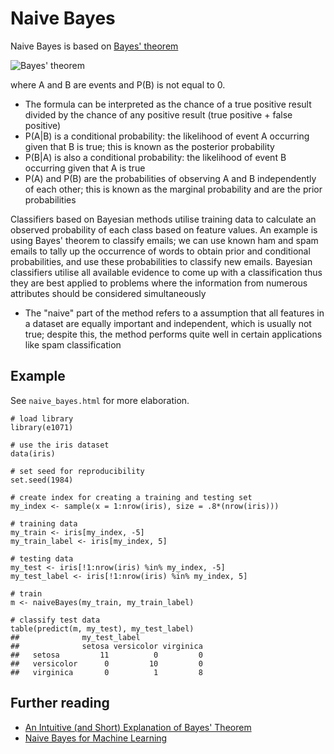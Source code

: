 Naive Bayes
===========

Naive Bayes is based on [Bayes' theorem](https://en.wikipedia.org/wiki/Bayes%27_theorem) 

![Bayes' theorem](http://latex.codecogs.com/gif.latex?P(A|B)=\frac{P(B|A)P(A)}{P(B)})

where A and B are events and P(B) is not equal to 0.

* The formula can be interpreted as the chance of a true positive result divided by the chance of any positive result (true positive + false positive)
* P(A|B) is a conditional probability: the likelihood of event A occurring given that B is true; this is known as the posterior probability
* P(B|A) is also a conditional probability: the likelihood of event B occurring given that A is true
* P(A) and P(B) are the probabilities of observing A and B independently of each other; this is known as the marginal probability and are the prior probabilities

Classifiers based on Bayesian methods utilise training data to calculate an observed probability of each class based on feature values. An example is using Bayes' theorem to classify emails; we can use known ham and spam emails to tally up the occurrence of words to obtain prior and conditional probabilities, and use these probabilities to classify new emails. Bayesian classifiers utilise all available evidence to come up with a classification thus they are best applied to problems where the information from numerous attributes should be considered simultaneously

* The "naive" part of the method refers to a assumption that all features in a dataset are equally important and independent, which is usually not true; despite this, the method performs quite well in certain applications like spam classification

## Example

See `naive_bayes.html` for more elaboration.

```{r}
# load library
library(e1071)

# use the iris dataset
data(iris)

# set seed for reproducibility
set.seed(1984)

# create index for creating a training and testing set
my_index <- sample(x = 1:nrow(iris), size = .8*(nrow(iris)))

# training data
my_train <- iris[my_index, -5]
my_train_label <- iris[my_index, 5]

# testing data
my_test <- iris[!1:nrow(iris) %in% my_index, -5]
my_test_label <- iris[!1:nrow(iris) %in% my_index, 5]

# train
m <- naiveBayes(my_train, my_train_label)

# classify test data
table(predict(m, my_test), my_test_label)
##              my_test_label
##              setosa versicolor virginica
##   setosa         11          0         0
##   versicolor      0         10         0
##   virginica       0          1         8
```

## Further reading

* [An Intuitive (and Short) Explanation of Bayes' Theorem](https://betterexplained.com/articles/an-intuitive-and-short-explanation-of-bayes-theorem/)
* [Naive Bayes for Machine Learning](https://machinelearningmastery.com/naive-bayes-for-machine-learning/)

